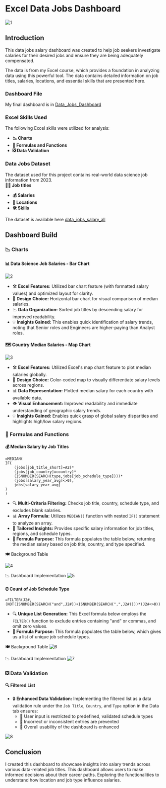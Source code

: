 # Excel Data Jobs Dashboard  
![1](https://github.com/user-attachments/assets/b5ed4862-242a-4cf7-84f3-1813f7b8e54b)

## Introduction  
This data jobs salary dashboard was created to help job seekers investigate salaries for their desired jobs and ensure they are being adequately compensated.  

The data is from my Excel course, which provides a foundation in analyzing data using this powerful tool. The data contains detailed information on job titles, salaries, locations, and essential skills that are presented here.  

### Dashboard File 
My final dashboard is in [Data_Jobs_Dashboard](https://github.com/Wassimadt/My_Excel_Projects/blob/98a7ade1a5e97b265452f9a38f2bededa34a3528/Project_1-Data_Jobs_Dashboard/Data_Jobs_Dashboard.xlsx)

### Excel Skills Used

The following Excel skills were utilized for analysis:

- **📉 Charts**
- **🧮 Formulas and Functions**
- **❎ Data Validation**

### Data Jobs Dataset

The dataset used for this project contains real-world data science job information from 2023.  
**👨‍💼 Job titles**
- **💰 Salaries**
- **📍 Locations**
- **🛠️ Skills**

The dataset is available here [data_jobs_salary_all](https://github.com/Wassimadt/My_Excel_Projects/blob/eb1c852eef5f600f7198d93b3455970af9cdb8c1/Project_1-Data_Jobs_Dashboard/data_jobs_salary_all.xlsx)

## Dashboard Build

### 📉 Charts

#### 📊 Data Science Job Salaries - Bar Chart
![2](https://github.com/user-attachments/assets/80f6c0f5-ecb6-4e50-82ea-f9722092065a)

- 🛠️ **Excel Features:** Utilized bar chart feature (with formatted salary values) and optimized layout for clarity.
- 🎨 **Design Choice:** Horizontal bar chart for visual comparison of median salaries.
- 📉 **Data Organization:** Sorted job titles by descending salary for improved readability.
- 💡 **Insights Gained:** This enables quick identification of salary trends, noting that Senior roles and Engineers are higher-paying than Analyst roles.

#### 🗺️ Country Median Salaries - Map Chart
![3](https://github.com/user-attachments/assets/bae6eeac-ff98-4d85-bb00-3a6ea7df7d9e)

- 🛠️ **Excel Features:** Utilized Excel's map chart feature to plot median salaries globally.
- 🎨 **Design Choice:** Color-coded map to visually differentiate salary levels across regions.
- 📊 **Data Representation:** Plotted median salary for each country with available data.
- 👁️ **Visual Enhancement:** Improved readability and immediate understanding of geographic salary trends.
- 💡 **Insights Gained:** Enables quick grasp of global salary disparities and highlights high/low salary regions.

### 🧮 Formulas and Functions

#### 💰 Median Salary by Job Titles

```
=MEDIAN(
IF(
    (jobs[job_title_short]=A2)*
    (jobs[job_country]=country)*
    (ISNUMBER(SEARCH(type,jobs[job_schedule_type])))*
    (jobs[salary_year_avg]<>0),
    jobs[salary_year_avg]
)
)
```

- 🔍 **Multi-Criteria Filtering:** Checks job title, country, schedule type, and excludes blank salaries.
- 📊 **Array Formula:** Utilizes `MEDIAN()` function with nested `IF()` statement to analyze an array.
- 🎯 **Tailored Insights:** Provides specific salary information for job titles, regions, and schedule types.
- **🔢 Formula Purpose:** This formula populates the table below, returning the median salary based on job title, country, and type specified.

🍽️ Background Table

![4](https://github.com/user-attachments/assets/6f301608-8874-46ba-9eba-4df14104fc19)

📉 Dashboard Implementation
![5](https://github.com/user-attachments/assets/516a8c39-1cad-44b3-b48a-dba424e33823)

#### ⏰ Count of Job Schedule Type

```
=FILTER(J2#,(NOT(ISNUMBER(SEARCH("and",J2#))+ISNUMBER(SEARCH(",",J2#))))*(J2#<>0))
```

- 🔍 **Unique List Generation:** This Excel formula below employs the `FILTER()` function to exclude entries containing "and" or commas, and omit zero values.
- **🔢 Formula Purpose:** This formula populates the table below, which gives us a list of unique job schedule types.

🍽️ Background Table
![6](https://github.com/user-attachments/assets/dbb73dd3-59a6-4ff2-b862-52e6f416f0aa)

📉 Dashboard Implementation
![7](https://github.com/user-attachments/assets/fafaedfc-8d44-43c0-8f52-a00082cc7cc1)

### ❎ Data Validation

#### 🔍 Filtered List

- 🔒 **Enhanced Data Validation:** Implementing the filtered list as a data validation rule under the `Job Title`, `Country`, and `Type` option in the Data tab ensures:
    - 🎯 User input is restricted to predefined, validated schedule types
    - 🚫 Incorrect or inconsistent entries are prevented
    - 👥 Overall usability of the dashboard is enhanced

![8](https://github.com/user-attachments/assets/1ffe322d-c089-4165-8398-d15576236f6d)


## Conclusion

I created this dashboard to showcase insights into salary trends across various data-related job titles. This dashboard allows users to make informed decisions about their career paths. Exploring the functionalities to understand how location and job type influence salaries.




